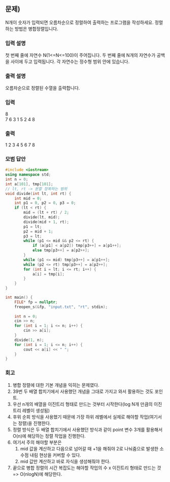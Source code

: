 ## 문제)
N개이 숫자가 입력되면 오름차순으로 정렬하여 출력하는 프로그램을 작성하세요.
정렬하는 방법은 병합정렬입니다.

### 입력 설명
첫 번째 줄에 자연수 N(1<=N<=100)이 주어집니다.
두 번째 줄에 N개의 자연수가 공백을 사이에 두고 입력됩니다. 각 자연수는 정수형 범위 안에
있습니다. 

### 출력 설명
오름차순으로 정렬된 수열을 출력합니다.

### 입력
8\
7 6 3 1 5 2 4 8

### 출력
1 2 3 4 5 6 7 8 

### 모범 답안
``` Cpp
#include <iostream>
using namespace std;
int n = 0;
int a[101], tmp[101];
// lt, rt -> 분할 정복하는 범위
void divide(int lt, int rt) {
    int mid = 0;
    int p1 = 0, p2 = 0, p3 = 0;
    if (lt < rt) {
        mid = (lt + rt) / 2;
        divide(lt, mid);
        divide(mid + 1, rt);
        p1 = lt;
        p2 = mid + 1;
        p3 = lt;
        while (p1 <= mid && p2 <= rt) {
            if (a[p1] < a[p2]) tmp[p3++] = a[p1++];
            else tmp[p3++] = a[p2++];
        }
        while (p1 <= mid) tmp[p3++] = a[p1++];
        while (p2 <= rt) tmp[p3++] = a[p2++];
        for (int i = lt; i <= rt; i++) {
            a[i] = tmp[i];
        }
    }
}

int main() {
    FILE* fp = nullptr;
    freopen_s(&fp, "input.txt", "rt", stdin);
    
    int n = 0;
    cin >> n;
    for (int i = 1; i <= n; i++) {
        cin >> a[i];
    }
    divide(1, n);
    for (int i = 1; i <= n; i++) {
        cout << a[i] << " ";
    }
}
```

### 회고
1. 병합 정렬에 대한 기본 개념을 익히는 문제였다.
2. 39번 두 배열 합치기에서 사용했던 개념을 그대로 가지고 와서 활용하는 것도 포인트.
3. 우선 n개의 배열을 이진트리 형태로 만드는 것부터 시작한다(log N개 만큼의 이진트리 레벨이 생성됨)
4. 후위 순회 방식을 사용했기 때문에 가장 하위 레벨에서 실제로 해야할 작업(여기서는 정렬)을 진행한다.
5. 정렬 방식은 두 배열 합치기에서 사용했던 방식과 같이 point 변수 3개를 활용해서 O(n)에 해당하는 정렬 작업을 진행한다.
6. 여기서 주의 해야할 부분은 
    1) mid 값을 계산하고 다음으로 넘어갈 때 +1을 해줘야 2로 나눠줌으로 발생한 소수점 내림 현상을 커버할 수 있다.
    2) mid 값만 계산하고 바로 자식을 생성해줘야 한다.
7. 끝으로 병합 정렬의 시간 복잡도는 해야할 작업의 수 x 이진트리 형태로 만드는 것 => O(nlogN)에 해당한다.

